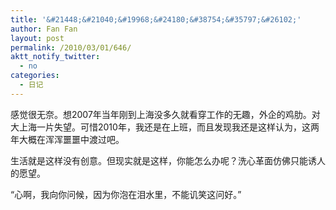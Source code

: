 ```yaml
---
title: '&#21448;&#21040;&#19968;&#24180;&#38754;&#35797;&#26102;'
author: Fan Fan
layout: post
permalink: /2010/03/01/646/
aktt_notify_twitter:
  - no
categories:
  - 日记
---
```

感觉很无奈。想2007年当年刚到上海没多久就看穿工作的无趣，外企的鸡肋。对大上海一片失望。可惜2010年，我还是在上班，而且发现我还是这样认为，这两年大概在浑浑噩噩中渡过吧。

生活就是这样没有创意。但现实就是这样，你能怎么办呢？洗心革面仿佛只能诱人的愿望。

“心啊，我向你问候，因为你泡在泪水里，不能讥笑这问好。”